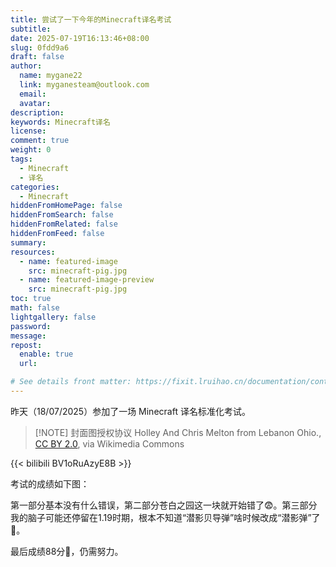 ```yaml
---
title: 尝试了一下今年的Minecraft译名考试
subtitle:
date: 2025-07-19T16:13:46+08:00
slug: 0fdd9a6
draft: false
author:
  name: mygane22
  link: myganesteam@outlook.com
  email:
  avatar:
description:
keywords: Minecraft译名
license:
comment: true
weight: 0
tags:
  - Minecraft
  - 译名
categories:
  - Minecraft
hiddenFromHomePage: false
hiddenFromSearch: false
hiddenFromRelated: false
hiddenFromFeed: false
summary:
resources:
  - name: featured-image
    src: minecraft-pig.jpg
  - name: featured-image-preview
    src: minecraft-pig.jpg
toc: true
math: false
lightgallery: false
password:
message:
repost:
  enable: true
  url:

# See details front matter: https://fixit.lruihao.cn/documentation/content-management/introduction/#front-matter
---
```

昨天（18/07/2025）参加了一场 Minecraft 译名标准化考试。
<!--more-->
> [!NOTE] 封面图授权协议
Holley And Chris Melton from Lebanon Ohio., [CC BY 2.0](https://creativecommons.org/licenses/by/2.0), via Wikimedia Commons

{{< bilibili BV1oRuAzyE8B >}}

考试的成绩如下图：

第一部分基本没有什么错误，第二部分苍白之园这一块就开始错了:fearful:。第三部分我的脑子可能还停留在1.19时期，根本不知道“潜影贝导弹”啥时候改成“潜影弹”了:thinking:。

最后成绩88分:thinking:，仍需努力。

